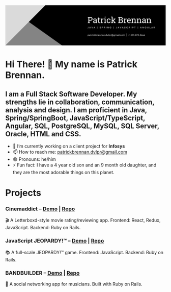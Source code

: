 <img src="public/new_banner.png" alt="logo" width="1500px"/>

# Hi There! 👋 My name is Patrick Brennan.

## I am a Full Stack Software Developer. My strengths lie in collaboration, communication, analysis and design. I am proficient in Java, Spring/SpringBoot, JavaScript/TypeScript, Angular, SQL, PostgreSQL, MySQL, SQL Server, Oracle, HTML and CSS.

- 🔭 I’m currently working on a client project for <b>Infosys</b>
- 📫 How to reach me: patrickbrennan.dvlpr@gmail.com
- 😄 Pronouns: he/him
- ⚡ Fun fact: I have a 4 year old son and an 9 month old daughter, and they are the most adorable things on this planet.

# Projects

### Cinemaddict – <a href="https://youtu.be/JGTOMgUpDwY">Demo</a> | <a href="https://github.com/pbrzn/cinemaddict">Repo</a>
🎬 A Letterboxd-style movie rating/reviewing app. Frontend: React, Redux, JavaScript. Backend: Ruby on Rails.

### JavaScript JEOPARDY!™ – <a href="https://youtu.be/IH0U09Q0bz8">Demo</a> | <a href="https://github.com/pbrzn/js-jeopardy">Repo</a>
📚 A full-scale JEOPARDY!™ game. Frontend: JavaScript. Backend: Ruby on Rails.

### BANDBUILDER – <a href="https://youtu.be/48naaH7YaVU">Demo</a> | <a href="https://github.com/pbrzn/bandbuilder">Repo</a>
🎸 A social networking app for musicians. Built with Ruby on Rails.
